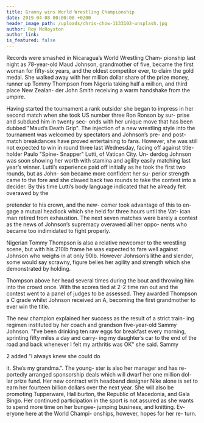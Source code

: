 ```yaml
---
title: Granny wins World Wrestling Championship
date: 2019-04-08 00:00:00 +0200
header_image_path: /uploads/chris-chow-1133102-unsplash.jpg
author: Roy McRoyston
author_link:
is_featured: false
---
```


Records were smashed in Nicaragua’s World Wrestling Cham- pionship last night as 78-year-old Maud Johnson, grandmother of five, became the first woman for fifty-six years, and the oldest competitor ever, to claim the gold medal. She walked away with her million dollar share of the prize money, runner up Tommy Thompson from Nigeria taking half a million, and third place New Zealan- der John Smith receiving a warm handshake from the umpire.

Having started the tournament a rank outsider she began to impress in her second match when she took US number three Ron Ronson by sur- prise and subdued him in twenty sec- onds with her unique move that has been dubbed "Maud’s Death Grip". The injection of a new wrestling style into the tournament was welcomed by spectators and Johnson’s pre- and post-match breakdances have proved entertaining to fans. However, she was still not expected to win in round three last Wednesday, facing off against title-holder Paulo "Spine- Snapper" Lutti, of Vatican City. Un- derdog Johnson was soon showing her worth with stamina and agility easily matching last year’s winner. Lutti’s experience paid off initially as he took the first two rounds, but as John- son became more confident her su- perior strength came to the fore and she clawed back two rounds to take the contest into a decider. By this time Lutti’s body language indicated that he already felt overawed by the

pretender to his crown, and the new- comer took advantage of this to en- gage a mutual headlock which she held for three hours until the Vat- ican man retired from exhaustion. The next seven matches were barely a contest as the news of Johnson’s supremacy overawed all her oppo- nents who became too indimidated to fight properly.

Nigerian Tommy Thompson is also a relative newcomer to the wrestling scene, but with his 210lb frame he was expected to fare well against Johnson who weighs in at only 90lb. However Johnson’s lithe and slender, some would say scrawny, figure belies her agility and strength which she demonstrated by holding.

Thompson above her head several times during the bout and throwing him into the crowd once. With the scores tied at 2-2 time ran out and the contest went to a panel of judges to be assessed. They awarded Thompson a C grade whilst Johnson received an A, becoming the first grandmother to ever win the title.

The new champion explained her success as the result of a strict train- ing regimen instituted by her coach and grandson five-year-old Sammy Johnson. "I’ve been drinking ten raw eggs for breakfast every morning, sprinting fifty miles a day and carry- ing my daughter’s car to the end of the road and back whenever I felt my arthritis was OK" she said. Sammy

2 added "I always knew she could do

it. She’s my grandma.". The young- ster is also her manager and has re- portedly arranged sponsorship deals which will dwarf her one million dol- lar prize fund. Her new contract with headband designer Nike alone is set to earn her fourteen billion dollars over the next year. She will also be promoting Tupperware, Halliburton, the Republic of Macedonia, and Gala Bingo. Her continued participation in the sport is not assured as she wants to spend more time on her bungee- jumping business, and knitting. Ev- eryone here at the World Champi- onships, however, hopes for her re- turn.